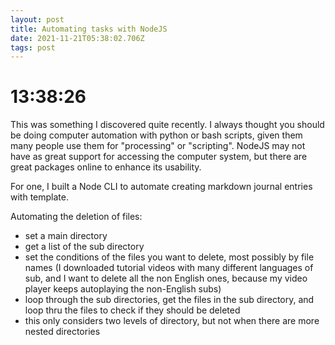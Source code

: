 ```yaml
---
layout: post
title: Automating tasks with NodeJS
date: 2021-11-21T05:38:02.706Z
tags: post
---
```


# 13:38:26

This was something I discovered quite recently. I always thought you should be doing computer automation with python or bash scripts, given them many people use them for "processing" or "scripting". NodeJS may not have as great support for accessing the computer system, but there are great packages online to enhance its usability.

For one, I built a Node CLI to automate creating markdown journal entries with template.

Automating the deletion of files:

- set a main directory
- get a list of the sub directory
- set the conditions of the files you want to delete, most possibly by file names (I downloaded tutorial videos with many different languages of sub, and I want to delete all the non English ones, because my video player keeps autoplaying the non-English subs)
- loop through the sub directories, get the files in the sub directory, and loop thru the files to check if they should be deleted
- this only considers two levels of directory, but not when there are more nested directories
